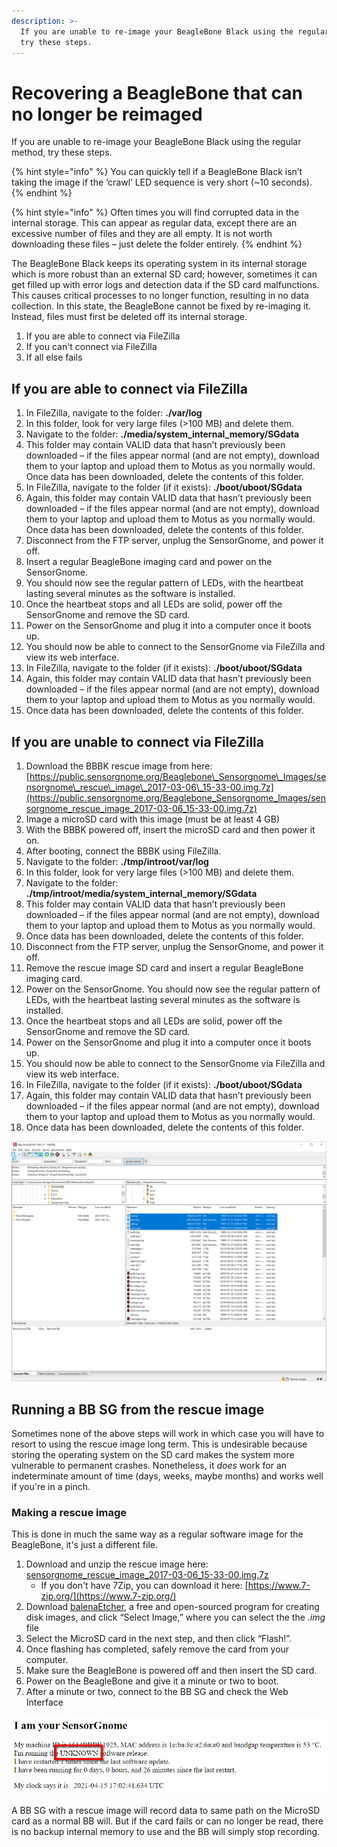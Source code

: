 ```yaml
---
description: >-
  If you are unable to re-image your BeagleBone Black using the regular method,
  try these steps.
---
```


# Recovering a BeagleBone that can no longer be reimaged

If you are unable to re-image your BeagleBone Black using the regular method, try these steps.

{% hint style="info" %}
You can quickly tell if a BeagleBone Black isn’t taking the image if the ‘crawl’ LED sequence is very short \(~10 seconds\).
{% endhint %}

{% hint style="info" %}
Often times you will find corrupted data in the internal storage. This can appear as regular data, except there are an excessive number of files and they are all empty. It is not worth downloading these files – just delete the folder entirely.
{% endhint %}

The BeagleBone Black keeps its operating system in its internal storage which is more robust than an external SD card; however, sometimes it can get filled up with error logs and detection data if the SD card malfunctions. This causes critical processes to no longer function, resulting in no data collection. In this state, the BeagleBone cannot be fixed by re-imaging it. Instead, files must first be deleted off its internal storage. 

1. If you are able to connect via FileZilla
2. If you can't connect via FileZilla
3. If all else fails

## **If you are able to connect via FileZilla**

1. In FileZilla, navigate to the folder: **./var/log**
2. In this folder, look for very large files \(&gt;100 MB\) and delete them.
3. Navigate to the folder: **./media/system\_internal\_memory/SGdata**
4. This folder may contain VALID data that hasn’t previously been downloaded – if the files appear normal \(and are not empty\), download them to your laptop and upload them to Motus as you normally would. Once data has been downloaded, delete the contents of this folder.
5. In FileZilla, navigate to the folder \(if it exists\): **./boot/uboot/SGdata**
6. Again, this folder may contain VALID data that hasn’t previously been downloaded – if the files appear normal \(and are not empty\), download them to your laptop and upload them to Motus as you normally would. Once data has been downloaded, delete the contents of this folder.
7. Disconnect from the FTP server, unplug the SensorGnome, and power it off.
8. Insert a regular BeagleBone imaging card and power on the SensorGnome.
9. You should now see the regular pattern of LEDs, with the heartbeat lasting several minutes as the software is installed.
10. Once the heartbeat stops and all LEDs are solid, power off the SensorGnome and remove the SD card.
11. Power on the SensorGnome and plug it into a computer once it boots up.
12. You should now be able to connect to the SensorGnome via FileZilla and view its web interface.
13. In FileZilla, navigate to the folder \(if it exists\): **./boot/uboot/SGdata**
14. Again, this folder may contain VALID data that hasn’t previously been downloaded – if the files appear normal \(and are not empty\), download them to your laptop and upload them to Motus as you normally would.
15. Once data has been downloaded, delete the contents of this folder.

## **If you are unable to connect via FileZilla**

1. Download the BBBK rescue image from here: [https://public.sensorgnome.org/Beaglebone\_Sensorgnome\_Images/sensorgnome\_rescue\_image\_2017-03-06\_15-33-00.img.7z](https://public.sensorgnome.org/Beaglebone_Sensorgnome_Images/sensorgnome_rescue_image_2017-03-06_15-33-00.img.7z)
2. Image a microSD card with this image \(must be at least 4 GB\)
3. With the BBBK powered off, insert the microSD card and then power it on.
4. After booting, connect the BBBK using FileZilla.
5. Navigate to the folder: **./tmp/introot/var/log**
6. In this folder, look for very large files \(&gt;100 MB\) and delete them.
7. Navigate to the folder: **./tmp/introot/media/system\_internal\_memory/SGdata**
8. This folder may contain VALID data that hasn’t previously been downloaded – if the files appear normal \(and are not empty\), download them to your laptop and upload them to Motus as you normally would.
9. Once data has been downloaded, delete the contents of this folder.
10. Disconnect from the FTP server, unplug the SensorGnome, and power it off.
11. Remove the rescue image SD card and insert a regular BeagleBone imaging card.
12. Power on the SensorGnome. You should now see the regular pattern of LEDs, with the heartbeat lasting several minutes as the software is installed.
13. Once the heartbeat stops and all LEDs are solid, power off the SensorGnome and remove the SD card.
14. Power on the SensorGnome and plug it into a computer once it boots up.
15. You should now be able to connect to the SensorGnome via FileZilla and view its web interface.
16. In FileZilla, navigate to the folder \(if it exists\): **./boot/uboot/SGdata**
17. Again, this folder may contain VALID data that hasn’t previously been downloaded – if the files appear normal \(and are not empty\), download them to your laptop and upload them to Motus as you normally would.
18. Once data has been downloaded, delete the contents of this folder.

![Oversized files in the folder &apos;./tmp/introot/var/log&apos;](../.gitbook/assets/0.png)

## Running a BB SG from the rescue image

Sometimes none of the above steps will work in which case you will have to resort to using the rescue image long term. This is undesirable because storing the operating system on the SD card makes the system more vulnerable to permanent crashes. Nonetheless, it _does_ work for an indeterminate amount of time \(days, weeks, maybe months\) and works well if you're in a pinch.

### Making a rescue image

This is done in much the same way as a regular software image for the BeagleBone, it's just a different file.

1. Download and unzip the rescue image here: [sensorgnome\_rescue\_image\_2017-03-06\_15-33-00.img.7z](https://public.sensorgnome.org/Beaglebone_Sensorgnome_Images/sensorgnome_rescue_image_2017-03-06_15-33-00.img.7z)
   * If you don't have 7Zip, you can download it here: [https://www.7-zip.org/](https://www.7-zip.org/)
2. Download [balenaEtcher](https://www.balena.io/etcher/?), a free and open-sourced program for creating disk images, and click “Select Image,” where you can select the the _.img_ file
3. Select the MicroSD card in the next step, and then click “Flash!”.
4. Once flashing has completed, safely remove the card from your computer.
5. Make sure the BeagleBone is powered off and then insert the SD card.
6. Power on the BeagleBone and give it a minute or two to boot.
7. After a minute or two, connect to the BB SG and check the Web Interface

![A BeagleBone SG running from Rescue Image will show &quot;UNKNOWN&quot; as the software release](../.gitbook/assets/rescueimage.jpg)

A BB SG with a rescue image will record data to same path on the MicroSD card as a normal BB will. But if the card fails or can no longer be read, there is no backup internal memory to use and the BB will simply stop recording.

